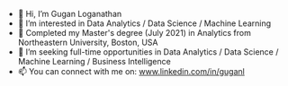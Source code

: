 - 👋 Hi, I’m Gugan Loganathan
- 👀 I’m interested in Data Analytics / Data Science / Machine Learning
- 🌱 Completed my Master's degree (July 2021) in Analytics from  Northeastern University, Boston, USA
- 💞️ I’m seeking full-time opportunities in Data Analytics / Data Science / Machine Learning / Business Intelligence
- 📫 You can connect with me on: www.linkedin.com/in/guganl

<!---
gugan91/gugan91 is a ✨ special ✨ repository because its `README.md` (this file) appears on your GitHub profile.
You can click the Preview link to take a look at your changes.
--->
